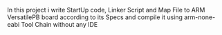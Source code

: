 In this project i write StartUp code, Linker Script and Map File to ARM VersatilePB board according to its Specs
and compile it using arm-none-eabi Tool Chain without any IDE

